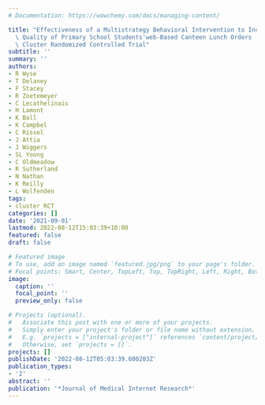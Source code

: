 ```yaml
---
# Documentation: https://wowchemy.com/docs/managing-content/

title: "Effectiveness of a Multistrategy Behavioral Intervention to Increase the Nutritional\
  \ Quality of Primary School Students'web-Based Canteen Lunch Orders (Click n Crunch):\
  \ Cluster Randomized Controlled Trial"
subtitle: ''
summary: ''
authors:
- R Wyse
- T Delaney
- F Stacey
- R Zoetemeyer
- C Lecathelinais
- H Lamont
- K Ball
- K Campbel
- C Rissel
- J Attia
- J Wiggers
- SL Yoong
- C Oldmeadow
- R Sutherland
- N Nathan
- K Reilly
- L Wolfenden
tags:
- cluster RCT
categories: []
date: '2021-09-01'
lastmod: 2022-08-12T15:03:39+10:00
featured: false
draft: false

# Featured image
# To use, add an image named `featured.jpg/png` to your page's folder.
# Focal points: Smart, Center, TopLeft, Top, TopRight, Left, Right, BottomLeft, Bottom, BottomRight.
image:
  caption: ''
  focal_point: ''
  preview_only: false

# Projects (optional).
#   Associate this post with one or more of your projects.
#   Simply enter your project's folder or file name without extension.
#   E.g. `projects = ["internal-project"]` references `content/project/deep-learning/index.md`.
#   Otherwise, set `projects = []`.
projects: []
publishDate: '2022-08-12T05:03:39.600203Z'
publication_types:
- '2'
abstract: ''
publication: '*Journal of Medical Internet Research*'
---
```

